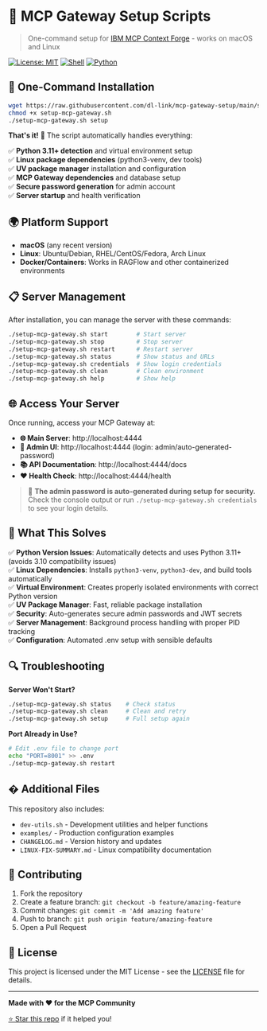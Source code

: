 # 🐍 MCP Gateway Setup Scripts

> One-command setup for [IBM MCP Context Forge](https://github.com/IBM/mcp-context-forge) - works on macOS and Linux

[![License: MIT](https://img.shields.io/badge/License-MIT-yellow.svg)](https://opensource.org/licenses/MIT)
[![Shell](https://img.shields.io/badge/Shell-Bash-green.svg)](https://www.gnu.org/software/bash/)
[![Python](https://img.shields.io/badge/Python-3.11%2B-blue.svg)](https://www.python.org/)

## 🚀 **One-Command Installation**

```bash
wget https://raw.githubusercontent.com/dl-link/mcp-gateway-setup/main/setup-mcp-gateway.sh
chmod +x setup-mcp-gateway.sh
./setup-mcp-gateway.sh setup
```

**That's it!** 🎉 The script automatically handles everything:

✅ **Python 3.11+ detection** and virtual environment setup  
✅ **Linux package dependencies** (python3-venv, dev tools)  
✅ **UV package manager** installation and configuration  
✅ **MCP Gateway dependencies** and database setup  
✅ **Secure password generation** for admin account  
✅ **Server startup** and health verification  

## 🌍 **Platform Support**

- **macOS** (any recent version)
- **Linux**: Ubuntu/Debian, RHEL/CentOS/Fedora, Arch Linux
- **Docker/Containers**: Works in RAGFlow and other containerized environments

## 📋 **Server Management**

After installation, you can manage the server with these commands:

```bash
./setup-mcp-gateway.sh start        # Start server
./setup-mcp-gateway.sh stop         # Stop server
./setup-mcp-gateway.sh restart      # Restart server
./setup-mcp-gateway.sh status       # Show status and URLs
./setup-mcp-gateway.sh credentials  # Show login credentials
./setup-mcp-gateway.sh clean        # Clean environment
./setup-mcp-gateway.sh help         # Show help
```

## 🌐 **Access Your Server**

Once running, access your MCP Gateway at:

- **🌐 Main Server**: http://localhost:4444
- **🔧 Admin UI**: http://localhost:4444 (login: admin/auto-generated-password)
- **📚 API Documentation**: http://localhost:4444/docs
- **❤️ Health Check**: http://localhost:4444/health

> 🔑 **The admin password is auto-generated during setup for security.** Check the console output or run `./setup-mcp-gateway.sh credentials` to see your login details.

## 🔧 **What This Solves**

✅ **Python Version Issues**: Automatically detects and uses Python 3.11+ (avoids 3.10 compatibility issues)  
✅ **Linux Dependencies**: Installs `python3-venv`, `python3-dev`, and build tools automatically  
✅ **Virtual Environment**: Creates properly isolated environments with correct Python version  
✅ **UV Package Manager**: Fast, reliable package installation  
✅ **Security**: Auto-generates secure admin passwords and JWT secrets  
✅ **Server Management**: Background process handling with proper PID tracking  
✅ **Configuration**: Automated .env setup with sensible defaults  

## 🔍 **Troubleshooting**

**Server Won't Start?**
```bash
./setup-mcp-gateway.sh status    # Check status
./setup-mcp-gateway.sh clean     # Clean and retry
./setup-mcp-gateway.sh setup     # Full setup again
```

**Port Already in Use?**
```bash
# Edit .env file to change port
echo "PORT=8001" >> .env
./setup-mcp-gateway.sh restart
```

## � **Additional Files**

This repository also includes:
- `dev-utils.sh` - Development utilities and helper functions
- `examples/` - Production configuration examples
- `CHANGELOG.md` - Version history and updates
- `LINUX-FIX-SUMMARY.md` - Linux compatibility documentation

## 🤝 **Contributing**

1. Fork the repository
2. Create a feature branch: `git checkout -b feature/amazing-feature`  
3. Commit changes: `git commit -m 'Add amazing feature'`
4. Push to branch: `git push origin feature/amazing-feature`
5. Open a Pull Request

## 📝 **License**

This project is licensed under the MIT License - see the [LICENSE](LICENSE) file for details.

---

**Made with ❤️ for the MCP Community**

[⭐ Star this repo](https://github.com/dl-link/mcp-gateway-setup) if it helped you!

